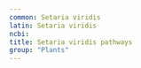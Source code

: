 ```yaml
---
common: Setaria viridis
latin: Setaria viridis
ncbi: 
title: Setaria viridis pathways
group: "Plants"
---
```

